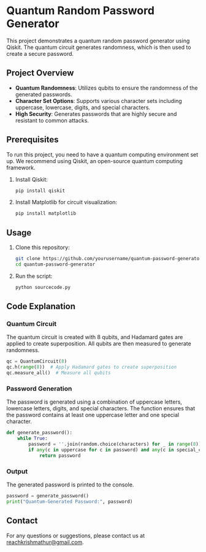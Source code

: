 # Quantum Random Password Generator

This project demonstrates a quantum random password generator using Qiskit. The quantum circuit generates randomness, which is then used to create a secure password.

## Project Overview

- **Quantum Randomness**: Utilizes qubits to ensure the randomness of the generated passwords.
- **Character Set Options**: Supports various character sets including uppercase, lowercase, digits, and special characters.
- **High Security**: Generates passwords that are highly secure and resistant to common attacks.

## Prerequisites

To run this project, you need to have a quantum computing environment set up. We recommend using Qiskit, an open-source quantum computing framework.

1. Install Qiskit:
    ```bash
    pip install qiskit
    ```

2. Install Matplotlib for circuit visualization:
    ```bash
    pip install matplotlib
    ```


## Usage

1. Clone this repository:
    ```bash
    git clone https://github.com/yourusername/quantum-password-generator.git
    cd quantum-password-generator
    ```

2. Run the script:
    ```bash
    python sourcecode.py
    ```

## Code Explanation

### Quantum Circuit

The quantum circuit is created with 8 qubits, and Hadamard gates are applied to create superposition. All qubits are then measured to generate randomness.

```python
qc = QuantumCircuit(8)
qc.h(range(8))  # Apply Hadamard gates to create superposition
qc.measure_all()  # Measure all qubits
```

### Password Generation

The password is generated using a combination of uppercase letters, lowercase letters, digits, and special characters. The function ensures that the password contains at least one uppercase letter and one special character.

```python
def generate_password():
    while True:
        password = ''.join(random.choice(characters) for _ in range(8))
        if any(c in uppercase for c in password) and any(c in special_chars for c in password):
            return password
```

### Output

The generated password is printed to the console.

```python
password = generate_password()
print("Quantum-Generated Password:", password)
```


## Contact

For any questions or suggestions, please contact us at reachkrishmathur@gmail.com.

